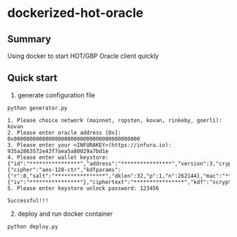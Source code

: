 # dockerized-hot-oracle

## Summary
Using docker to start HOT/GBP Oracle client quickly

## Quick start
1. generate configuration file
```
python generator.py

1. Please choice network (mainnet, ropsten, kovan, rinkeby, goerli): kovan
2. Please enter oracle address [0x]: 0x0000000000000000000000000000000000000000
3. Please enter your <INFURAKEY>(https://infura.io): 935a2863572e43f7aea5a80029a7bd1e
4. Please enter wallet keystore: {"id":"****************","address":"****************","version":3,"crypto":{"cipher":"aes-128-ctr","kdfparams":{"r":8,"salt":"****************","dklen":32,"p":1,"n":262144},"mac":"****************","cipherparams":{"iv":"****************"},"ciphertext":"****************","kdf":"scrypt"}}
5. Please enter keystore unlock password: 123456

Successful!!!
```

2. deploy and run docker container
``` shell
python deploy.py
```